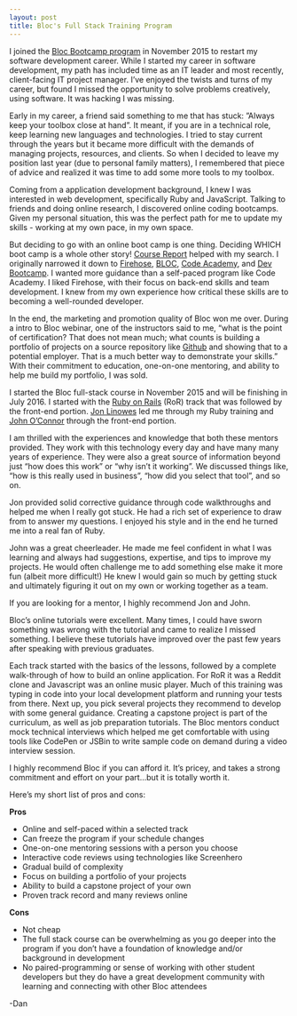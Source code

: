 ```yaml
---
layout: post
title: Bloc's Full Stack Training Program
---
```

I joined the [Bloc Bootcamp program](https://www.bloc.io/) in November 2015 to restart my software development career. While I started my career in software development, my path has included time as an IT leader and most recently, client-facing IT project manager. I’ve enjoyed the twists and turns of my career, but found I  missed the opportunity to solve problems creatively, using software.  It was hacking I was missing.

Early in my career, a friend said something to me that has stuck: ”Always keep your toolbox close at hand”. It meant, if you are in a technical role, keep learning new languages and technologies. I tried to stay current through the years but it became more difficult with the demands of managing projects, resources, and clients. So when I decided to leave my position last year (due to personal family matters), I remembered that piece of advice and realized it was time to add some more tools to my toolbox.

Coming from a application development background, I knew I was interested in web development, specifically Ruby and JavaScript. Talking to friends and doing online research, I discovered online coding bootcamps. Given my personal situation, this was the perfect path for me to update my skills - working at my own pace, in my own space.  

But deciding to go with an online boot camp is one thing. Deciding WHICH boot camp is a whole other story! [Course Report](https://www.coursereport.com/) helped with my search. I originally  narrowed it down to [Firehose](https://www.thefirehoseproject.com/), [BLOC](https://www.bloc.io/), [Code Academy](https://www.codecademy.com/), and [Dev Bootcamp](http://devbootcamp.com/). I wanted more guidance than a self-pace­­­­d program like Code Academy. I liked Firehose, with their focus on back-end skills and team development. I knew from my own experience how critical these skills are to becoming a well-rounded developer.

In the end, the marketing and promotion quality of Bloc won me over.  During a intro to Bloc webinar, one of the instructors said to me, “what is the point of certification? That does not mean much; what counts is building a portfolio of projects on a source repository like [Github](https://github.com/) and showing that to a potential employer.  That is a much better way to demonstrate your skills.” With their commitment to education, one-on-one mentoring, and ability to help me build my portfolio, I was sold.    

I started the Bloc full-stack course in November 2015 and will be finishing in July 2016.  I started with the [Ruby on Rails](http://rubyonrails.org/) (RoR) track that was followed by the front-end portion. [Jon Linowes](https://www.bloc.io/mentors/jon-linowes) led me through my Ruby training and [John O’Connor](https://www.bloc.io/mentors/john-o-connor.%20/) through the front-end portion.

I am thrilled  with the experiences and knowledge that both these mentors provided.  They work with this technology every day and have many many years of experience. They were also a great source of information beyond just “how does this work” or “why isn’t it working”.  We discussed things like, “how is this really used in business”, “how did you select that tool”, and so on.  

Jon provided solid corrective guidance through code walkthroughs and helped me when I really got stuck. He had a rich set of experience to draw from to answer my questions. I enjoyed his style and in the end he turned me into a real fan of Ruby.

John was a great cheerleader. He made me feel confident in what I was learning and always had suggestions, expertise, and tips to improve my projects. He would often challenge me to add something else make it more fun (albeit more difficult!)  He knew I would gain so much by getting stuck and ultimately figuring it out on my own or working together as a team.

If you are looking for a mentor, I highly recommend Jon and John.

Bloc’s online tutorials were excellent. Many times, I could have sworn something was wrong with the tutorial and came to realize I missed something. I believe these tutorials have improved over the past few years after speaking with previous graduates.

Each track started with the basics of the lessons, followed by a complete walk-through of how to build an online application. For RoR it was a Reddit clone and Javascript was an online music player. Much of this training was typing in code into your local development platform and running your tests from there. Next up, you pick several projects they recommend to develop with some general guidance. Creating a capstone project is part of the curriculum, as well as job preparation tutorials. The Bloc mentors conduct mock technical interviews which helped me get comfortable with using tools like CodePen or JSBin to write sample code on demand during a video interview session.

I highly recommend Bloc if you can afford it. It’s pricey, and takes a strong commitment and effort on your part...but it is totally worth it.  

Here’s my short list of pros and cons:

**Pros**

- Online and self-paced within a selected track
- Can freeze the program if your schedule changes
- One-on-one mentoring sessions with a person you choose
- Interactive code reviews using technologies like Screenhero
- Gradual build of complexity
- Focus on building a portfolio of your projects
- Ability to build a capstone project of your own
- Proven track record and many reviews online

**Cons**

- Not cheap
- The full stack course can be overwhelming as you go deeper into the program if you don’t have a foundation of knowledge and/or background in development
- No paired-programming or sense of working with other student developers but they do have a great development community with learning and connecting with other Bloc attendees


-Dan
